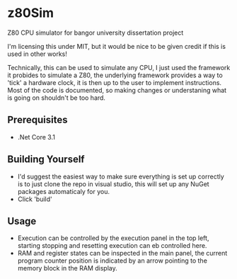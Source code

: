 # z80Sim
Z80 CPU simulator for bangor university dissertation project

I'm licensing this under MIT, but it would be nice to be given credit if this is used in other works!

Technically, this can be used to simulate any CPU, I just used the framework it probides to simulate a Z80, the underlying framework provides a way to 'tick' a hardware clock, it is then up to the user to implement instructions.
Most of the code is documented, so making changes or understaning what is going on shouldn't be too hard.

## Prerequisites
- .Net Core 3.1

## Building Yourself
- I'd suggest the easiest way to make sure everything is set up correctly is to just clone the repo in visual studio, this will set up any NuGet packages automaticaly for you.
- Click 'build'


## Usage
- Execution can be controlled by the execution panel in the top left, starting stopping and resetting execution can eb controlled here.
- RAM and register states can be inspected in the main panel, the current program counter position is indicated by an arrow pointing to the memory block in the RAM display.

